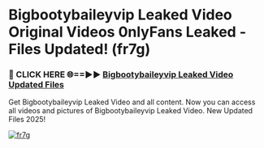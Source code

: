 # Bigbootybaileyvip Leaked Video Original Videos 0nlyFans Leaked - Files Updated! (fr7g)

<h3>🔴 CLICK HERE 🌐==►► <a href="https://tinyurl.com/x26r9saj" rel="nofollow">Bigbootybaileyvip Leaked Video Updated Files</a></h3>

Get Bigbootybaileyvip Leaked Video and all content. Now you can access all videos and pictures of Bigbootybaileyvip Leaked Video. New Updated Files 2025!

[![fr7g](https://i.imgur.com/LkgZPqh.gif)](https://tinyurl.com/x26r9saj)
